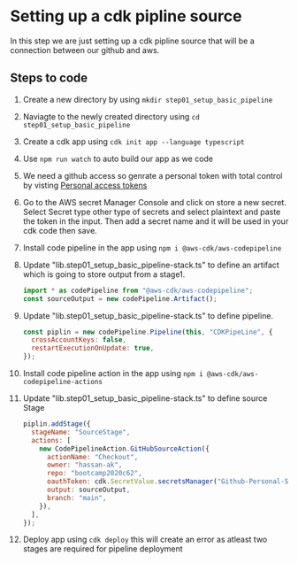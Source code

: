 # Setting up a cdk pipline source

In this step we are just setting up a cdk pipline source that will be a connection between our github and aws.

## Steps to code

1. Create a new directory by using `mkdir step01_setup_basic_pipeline`
2. Naviagte to the newly created directory using `cd step01_setup_basic_pipeline`
3. Create a cdk app using `cdk init app --language typescript`
4. Use `npm run watch` to auto build our app as we code
5. We need a github access so genrate a personal token with total control by visting [Personal access tokens](https://github.com/settings/tokens)
6. Go to the AWS secret Manager Console and click on store a new secret. Select Secret type other type of secrets and select plaintext and paste the token in the input. Then add a secret name and it will be used in your cdk code then save.
7. Install code pipeline in the app using `npm i @aws-cdk/aws-codepipeline`
8. Update "lib.step01_setup_basic_pipeline-stack.ts" to define an artifact which is going to store output from a stage1.

   ```js
   import * as codePipeline from "@aws-cdk/aws-codepipeline";
   const sourceOutput = new codePipeline.Artifact();
   ```

9. Update "lib.step01_setup_basic_pipeline-stack.ts" to define pipeline.

   ```js
   const piplin = new codePipeline.Pipeline(this, "CDKPipeLine", {
     crossAccountKeys: false,
     restartExecutionOnUpdate: true,
   });
   ```

10. Install code pipeline action in the app using `npm i @aws-cdk/aws-codepipeline-actions`
11. Update "lib.step01_setup_basic_pipeline-stack.ts" to define source Stage

    ```js
    piplin.addStage({
      stageName: "SourceStage",
      actions: [
        new CodePipelineAction.GitHubSourceAction({
          actionName: "Checkout",
          owner: "hassan-ak",
          repo: "bootcamp2020c62",
          oauthToken: cdk.SecretValue.secretsManager("Github-Personal-Secret"),
          output: sourceOutput,
          branch: "main",
        }),
      ],
    });
    ```

12. Deploy app using `cdk deploy` this will create an error as atleast two stages are required for pipeline deployment
